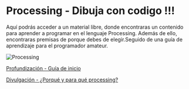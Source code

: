 Processing - Dibuja con codigo !!!
==========================

Aquí podrás acceder a un material libre, donde encontraras un contenido para aprender a programar en el lenguaje Processing. Además de ello, encontraras premisas de porque debes de elegir.Seguido de una guía de aprendizaje para el programador amateur.

![Processing](http://blog.albagcorral.com/wp-content/uploads/2008/11/about.jpg)

[Profundización - Guía de inicio](PROFUNDIZACION.md)

[Divulgación - ¿Porqué y para qué processing?](DIVULGACION.md)
